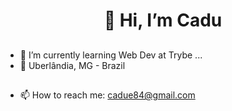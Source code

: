 <h1 align="center">👋 Hi, I’m Cadu</h1>

##

- 🌱 I’m currently learning Web Dev at Trybe ...
- 📍 Uberlândia, MG - Brazil

##

- 📫 How to reach me: <a href='mailto:cadue84@gmail.com'>cadue84@gmail.com</a>
<!---
ccadubr/ccadubr is a ✨ special ✨ repository because its `README.md` (this file) appears on your GitHub profile.
You can click the Preview link to take a look at your changes.
--->
